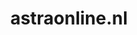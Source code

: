 ---
layout: post
title:  "astraonline.nl"
internal_url:  "/dutchgov/astraonline.nl.html"
subdomains_count: 4
all_subdomains_count: 4
urls_count: 4
ssl_rank: 0
http_rank: 51
url_link: /data/astraonline.nl/urls.txt
all_subdomains_link: /data/astraonline.nl/all_subdomains.txt
subdomains_link: /data/astraonline.nl/subdomains.txt
categories: dutchgov
---